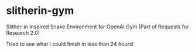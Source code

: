 # slitherin-gym
Slither-in Inspired Snake Environment for OpenAI Gym (Part of Requests for Research 2.0)

Tried to see what I could finish in less than 24 hours!
